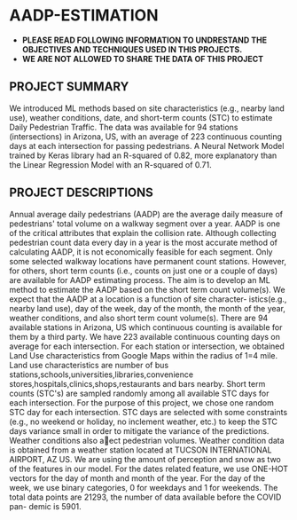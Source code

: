 # AADP-ESTIMATION

* **PLEASE READ FOLLOWING INFORMATION TO UNDRESTAND THE OBJECTIVES AND TECHNIQUES USED IN THIS PROJECTS.**
* **WE ARE NOT ALLOWED TO SHARE THE DATA OF THIS PROJECT**

## PROJECT SUMMARY
We introduced ML methods based on site characteristics (e.g., nearby land use), weather conditions, date, and short-term counts (STC) to estimate Daily Pedestrian Traffic. The data was available for 94 stations (intersections) in Arizona, US, with an average of 223 continuous counting days at each intersection for passing pedestrians. A Neural Network Model trained by Keras library had an R-squared of 0.82, more explanatory than the Linear Regression Model with an R-squared of 0.71.

## PROJECT DESCRIPTIONS
Annual average daily pedestrians (AADP) are the average daily measure of pedestrians'
total volume on a walkway segment over a year. AADP is one of the critical attributes that
explain the collision rate. Although collecting pedestrian count data every day in a year
is the most accurate method of calculating AADP, it is not economically feasible for each
segment. Only some selected walkway locations have permanent count stations. However,
for others, short term counts (i.e., counts on just one or a couple of days) are available for
AADP estimating process.
The aim is to develop an ML method to estimate the AADP based on the short term
count volume(s). We expect that the AADP at a location is a function of site character-
istics(e.g., nearby land use), day of the week, day of the month, the month of the year,
weather conditions, and also short term count volume(s).
There are 94 available stations in Arizona, US which continuous counting is available
for them by a third party. We have 223 available continuous counting days on average for
each intersection.
For each station or intersection, we obtained Land Use characteristics from Google Maps
within the radius of 1=4 mile.
Land use characteristics are number of bus stations,schools,universities,libraries,convenience
stores,hospitals,clinics,shops,restaurants and bars nearby.
Short term counts (STC's) are sampled randomly among all available STC days for
each intersection. For the purpose of this project, we chose one random STC day for each
intersection. STC days are selected with some constraints (e.g., no weekend or holiday,
no inclement weather, etc.) to keep the STC days variance small in order to mitigate the
variance of the predictions.
Weather conditions also aect pedestrian volumes. Weather condition data is obtained
from a weather station located at TUCSON INTERNATIONAL AIRPORT, AZ US. We
are using the amount of perception and snow as two of the features in our model.
For the dates related feature, we use ONE-HOT vectors for the day of month and month
of the year. For the day of the week, we use binary categories, 0 for weekdays and 1 for
weekends.
The total data points are 21293, the number of data available before the COVID pan-
demic is 5901.
